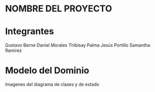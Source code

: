 # NOMBRE DEL PROYECTO


# Integrantes

Gustavo Berne
Daniel Morales
Thibisay Palma
Jesús Portillo
Samantha Ramirez

# Modelo del Dominio
Imagenes del diagrama de clases y de estado